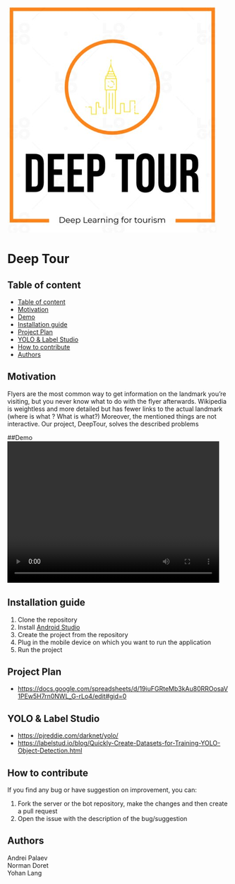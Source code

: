 ![logo](pic/logo.png "logo")

# Deep Tour

## Table of content
- [Table of content](#table-of-content)
- [Motivation](#motivation)
- [Demo](#demo)  
- [Installation guide](#installation-guide)
- [Project Plan](#project-plan) 
- [YOLO & Label Studio](#yolo--label-studio)
- [How to contribute](#how-to-contribute)
- [Authors](#Authors)

## Motivation
Flyers are the most common way to get information on the landmark you’re visiting, but you never know what to do with the flyer afterwards.
Wikipedia is weightless and more detailed but has fewer links to the actual landmark (where is what ? What is what?)
Moreover, the mentioned things are not interactive. 
Our project, DeepTour, solves the described problems

##Demo
<video width="480" height="320" controls="controls">
  <source src="./Presentation/Final_presentation_video.mp4" type="video/mp4">
</video>


## Installation guide
1. Clone the repository
2. Install [Android Studio](https://developer.android.com/studio)
3. Create the project from the repository
4. Plug in the mobile device on which you want to run the application
5. Run the project

## Project Plan

- https://docs.google.com/spreadsheets/d/19iuFGRteMb3kAu80RROosaV1PEw5H7rn0NWL_G-rLo4/edit#gid=0

## YOLO & Label Studio

- https://pjreddie.com/darknet/yolo/
- https://labelstud.io/blog/Quickly-Create-Datasets-for-Training-YOLO-Object-Detection.html

## How to contribute
If you find any bug or have suggestion on improvement, you can:
1. Fork the server or the bot repository, make the changes and then create a pull request
2. Open the issue with the description of the bug/suggestion

## Authors
Andrei Palaev <br/>
Norman Doret <br/>
Yohan Lang
